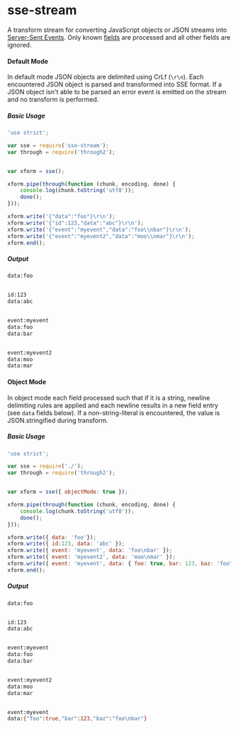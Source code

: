 sse-stream
===========

A transform stream for converting JavaScript objects or JSON streams into
[Server-Sent Events](https://developer.mozilla.org/en-US/docs/Server-sent_events).
Only known [fields](https://developer.mozilla.org/en-US/docs/Server-sent_events/Using_server-sent_events#Fields)
are processed and all other fields are ignored.

#### Default Mode
In default mode JSON objects are delimited using CrLf (`\r\n`). Each encountered
JSON object is parsed and transformed into SSE format. If a JSON object isn't able
to be parsed an error event is emitted on the stream and no transform is performed.

##### Basic Usage
```javascript
'use strict';

var sse = require('sse-stream');
var through = require('through2');


var xform = sse();

xform.pipe(through(function (chunk, encoding, done) {
    console.log(chunk.toString('utf8'));
    done();
}));

xform.write('{"data":"foo"}\r\n');
xform.write('{"id":123,"data":"abc"}\r\n');
xform.write('{"event":"myevent","data":"foo\\nbar"}\r\n');
xform.write('{"event":"myevent2","data":"moo\\nmar"}\r\n');
xform.end();
```

##### Output
```bash
data:foo


id:123
data:abc


event:myevent
data:foo
data:bar


event:myevent2
data:moo
data:mar


```

#### Object Mode
In object mode each field processed such that if it is a string, newline delimiting rules
are applied and each newline results in a new field entry (see `data` fields below). If a
non-string-literal is encountered, the value is JSON.stringified during transform.

##### Basic Usage
```javascript
'use strict';

var sse = require('./');
var through = require('through2');


var xform = sse({ objectMode: true });

xform.pipe(through(function (chunk, encoding, done) {
    console.log(chunk.toString('utf8'));
    done();
}));

xform.write({ data: 'foo'});
xform.write({ id:123, data: 'abc' });
xform.write({ event: 'myevent', data: 'foo\nbar' });
xform.write({ event: 'myevent2', data: 'moo\nmar' });
xform.write({ event: 'myevent', data: { foo: true, bar: 123, baz: 'foo\nbar' }});
xform.end();
```

##### Output
```bash
data:foo


id:123
data:abc


event:myevent
data:foo
data:bar


event:myevent2
data:moo
data:mar


event:myevent
data:{"foo":true,"bar":123,"baz":"foo\nbar"}


```